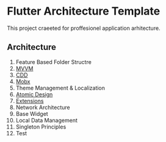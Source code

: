 # Flutter Architecture Template

This project craeeted for proffesionel application arhitecture.

## Architecture

1. Feature Based Folder Structre
2. [MVVM](https://en.wikipedia.org/wiki/Model%E2%80%93view%E2%80%93viewmodel)
3. [CDD](https://blog.hichroma.com/component-driven-development-ce1109d56c8e)
4. [Mobx](https://mobx.js.org/README.html)
5. Theme Management & Localization
6. [Atomic Design](https://bradfrost.com/blog/post/atomic-web-design/)
7. [Extensions](https://dart.dev/guides/language/extension-methods)
8. Network Architecture
9. Base Widget
10. Local Data Management
11. Singleton Principles
12. Test
